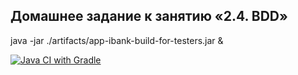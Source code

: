 ## Домашнее задание к занятию «2.4. BDD»

java -jar ./artifacts/app-ibank-build-for-testers.jar &

[![Java CI with Gradle](https://github.com/AlBokov/bdd_test/actions/workflows/gradle.yml/badge.svg)](https://github.com/AlBokov/bdd_test/actions/workflows/gradle.yml)